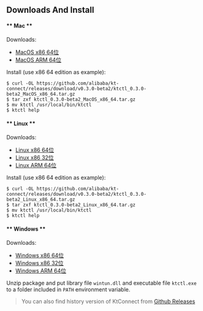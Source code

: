 Downloads And Install
---

<!-- tabs:start -->

#### ** Mac **

Downloads:

* [MacOS x86 64位](https://github.com/alibaba/kt-connect/releases/download/v0.3.0-beta2/ktctl_0.3.0-beta2_MacOS_x86_64.tar.gz)
* [MacOS ARM 64位](https://github.com/alibaba/kt-connect/releases/download/v0.3.0-beta2/ktctl_0.3.0-beta2_MacOS_arm_64.tar.gz)

Install (use x86 64 edition as example):

```
$ curl -OL https://github.com/alibaba/kt-connect/releases/download/v0.3.0-beta2/ktctl_0.3.0-beta2_MacOS_x86_64.tar.gz
$ tar zxf ktctl_0.3.0-beta2_MacOS_x86_64.tar.gz
$ mv ktctl /usr/local/bin/ktctl
$ ktctl help
```

#### ** Linux **

Downloads:

* [Linux x86 64位](https://github.com/alibaba/kt-connect/releases/download/v0.3.0-beta2/ktctl_0.3.0-beta2_Linux_x86_64.tar.gz)
* [Linux x86 32位](https://github.com/alibaba/kt-connect/releases/download/v0.3.0-beta2/ktctl_0.3.0-beta2_linux_i386.tar.gz)
* [Linux ARM 64位](https://github.com/alibaba/kt-connect/releases/download/v0.3.0-beta2/ktctl_0.3.0-beta2_Linux_arm_64.tar.gz)

Install (use x86 64 edition as example):

```
$ curl -OL https://github.com/alibaba/kt-connect/releases/download/v0.3.0-beta2/ktctl_0.3.0-beta2_Linux_x86_64.tar.gz
$ tar zxf ktctl_0.3.0-beta2_Linux_x86_64.tar.gz
$ mv ktctl /usr/local/bin/ktctl
$ ktctl help
```

#### ** Windows **

Downloads:

* [Windows x86 64位](https://github.com/alibaba/kt-connect/releases/download/v0.3.0-beta2/ktctl_0.3.0-beta2_Windows_x86_64.zip)
* [Windows x86 32位](https://github.com/alibaba/kt-connect/releases/download/v0.3.0-beta2/ktctl_0.3.0-beta2_Windows_i386.zip)
* [Windows ARM 64位](https://github.com/alibaba/kt-connect/releases/download/v0.3.0-beta2/ktctl_0.3.0-beta2_Windows_arm_64.zip)

Unzip package and put library file `wintun.dll` and executable file `ktctl.exe` to a folder included in `PATH` environment variable.

<!-- tabs:end -->

> You can also find history version of KtConnect from [Github Releases](https://github.com/alibaba/kt-connect/releases)

